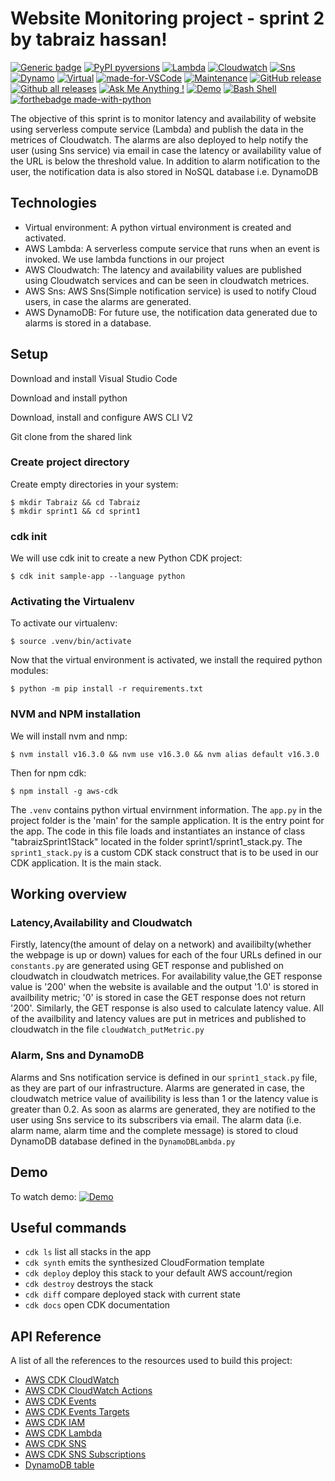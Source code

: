 
# Website Monitoring project - sprint 2 by tabraiz hassan!


[![Generic badge](https://img.shields.io/badge/OS-Mac%20OS-yellow)](#)   [![PyPI pyversions](https://img.shields.io/pypi/pyversions/ansicolortags.svg)](https://pypi.python.org/pypi/ansicolortags/)   [![Lambda](https://img.shields.io/badge/AWS-lambda-brightgreen)](https://docs.aws.amazon.com/cdk/api/v2/python/aws_cdk.aws_lambda.html)  [![Cloudwatch](https://img.shields.io/badge/AWS-cloudwatch-yellowgreen)](https://docs.aws.amazon.com/cdk/api/v2/python/aws_cdk.aws_cloudwatch.html)  [![Sns](https://img.shields.io/badge/AWS-sns-orange)](https://docs.aws.amazon.com/cdk/api/v2/python/aws_cdk.aws_sns.html) [![Dynamo](https://img.shields.io/badge/AWS-DynamoDB-blue)](https://docs.aws.amazon.com/cdk/api/v1/python/aws_cdk.aws_dynamodb/Table.html)   [![Virtual](https://img.shields.io/badge/-virtual%20env-green)](#)  [![made-for-VSCode](https://img.shields.io/badge/Made%20for-VSCode-1f425f.svg)](https://code.visualstudio.com/) [![Maintenance](https://img.shields.io/badge/Maintained%3F-yes-green.svg)](#)      [![GitHub release](https://img.shields.io/github/release/Naereen/StrapDown.js.svg)](https://github.com/TabraizHassan1/sprint2/releases) [![Github all releases](https://img.shields.io/github/downloads/Naereen/StrapDown.js/total.svg)](https://github.com/TabraizHassan1/sprint2/releases)  [![Ask Me Anything !](https://img.shields.io/badge/Ask%20me-anything-1abc9c.svg)](https://GitHub.com/TabraizHassan1) [![Demo](https://img.shields.io/badge/-demo-red)](https://www.loom.com/share/9040ace965e14746914035639bf11b95) [![Bash Shell](https://badges.frapsoft.com/bash/v1/bash.png?v=103)](https://github.com/ellerbrock/open-source-badges/)  [![forthebadge made-with-python](http://ForTheBadge.com/images/badges/made-with-python.svg)](https://www.python.org/)

The objective of this sprint is to monitor latency and availability of website using serverless compute service (Lambda) and publish the data in the metrices of Cloudwatch. The alarms are also deployed to help notify the user (using Sns service) via email in case the latency or availability value of the URL is below the threshold value. In addition to alarm notification to the user, the notification data is also stored in NoSQL database i.e. DynamoDB

## Technologies

- Virtual environment: A python virtual environment is created and activated.
- AWS Lambda: A serverless compute service that runs when an event is invoked. We use lambda functions in our project
- AWS Cloudwatch: The latency and availability values are published using Cloudwatch services and can be seen in cloudwatch metrices.
- AWS Sns: AWS Sns(Simple notification service) is used to notify Cloud users, in case the alarms are generated.
- AWS DynamoDB: For future use, the notification data generated due to alarms is stored in a database.




## Setup

Download and install Visual Studio Code

Download and install python

Download, install and configure AWS CLI V2

Git clone from the shared link

### Create project directory

Create empty directories in your system:

```
$ mkdir Tabraiz && cd Tabraiz
$ mkdir sprint1 && cd sprint1
```

### cdk init

We will use cdk init to create a new Python CDK project:

```
$ cdk init sample-app --language python
```

### Activating the Virtualenv

To activate our virtualenv:

```
$ source .venv/bin/activate
```

Now that the virtual environment is activated, we install the required python modules:

```
$ python -m pip install -r requirements.txt
```

### NVM and NPM installation

We will install nvm and nmp:

```
$ nvm install v16.3.0 && nvm use v16.3.0 && nvm alias default v16.3.0
```

Then for npm cdk:

```
$ npm install -g aws-cdk
```

The `.venv` contains python virtual envirnment information. The `app.py` in the project folder is the 'main' for the sample application. It is the entry point for the app. The code in this file loads and instantiates an instance of class "tabraizSprint1Stack" located in the folder sprint1/sprint1_stack.py. The `sprint1_stack.py` is a custom CDK stack construct that is to be used in our CDK application. It is the main stack.


## Working overview

### Latency,Availability and Cloudwatch

Firstly, latency(the amount of delay on a network) and availibilty(whether the webpage is up or down) values for each of the four URLs defined in our `constants.py` are generated using GET response and published on cloudwatch in cloudwatch metrices. For availability value,the GET response value is '200' when the website is available and the output '1.0' is stored in availbility metric; '0' is stored in case the GET response does not return '200'. Similarly, the GET response is also used to calculate latency value. All of the availbility and latency values are put in metrices and published to cloudwatch in the file `cloudWatch_putMetric.py`


### Alarm, Sns and DynamoDB

Alarms and Sns notification service is defined in our `sprint1_stack.py` file, as they are part of our infrastructure. Alarms are generated in case, the cloudwatch metrice value of availibility is less than 1 or the latency value is greater than 0.2. As soon as alarms are generated, they are notified to the user using Sns service to its subscribers via email. The alarm data (i.e. alarm name, alarm time and the complete message) is stored to cloud DynamoDB database defined in the `DynamoDBLambda.py`

## Demo

To watch demo: [![Demo](https://img.shields.io/badge/-demo-red)](https://www.loom.com/share/9040ace965e14746914035639bf11b95)


## Useful commands

 * `cdk ls`          list all stacks in the app
 * `cdk synth`       emits the synthesized CloudFormation template
 * `cdk deploy`      deploy this stack to your default AWS account/region
 * `cdk destroy`     destroys the stack
 * `cdk diff`        compare deployed stack with current state
 * `cdk docs`        open CDK documentation

## API Reference

A list of all the references to the resources used to build this project:

* [AWS CDK CloudWatch](https://docs.aws.amazon.com/cdk/api/v2/python/aws_cdk.aws_cloudwatch.html)
* [AWS CDK CloudWatch Actions](https://docs.aws.amazon.com/cdk/api/v2/python/aws_cdk.aws_cloudwatch_actions.html)
* [AWS CDK Events](https://docs.aws.amazon.com/cdk/api/v2/python/aws_cdk.aws_events.html)
* [AWS CDK Events Targets](https://docs.aws.amazon.com/cdk/api/v2/python/aws_cdk.aws_events_targets.html)
* [AWS CDK IAM](https://docs.aws.amazon.com/cdk/api/v2/python/aws_cdk.aws_iam.html)
* [AWS CDK Lambda](https://docs.aws.amazon.com/cdk/api/v2/python/aws_cdk.aws_lambda.html)
* [AWS CDK SNS](https://docs.aws.amazon.com/cdk/api/v2/python/aws_cdk.aws_sns.html)
* [AWS CDK SNS Subscriptions](https://docs.aws.amazon.com/cdk/api/v2/python/aws_cdk.aws_sns_subscriptions.html)
* [DynamoDB table](https://docs.aws.amazon.com/cdk/api/v1/python/aws_cdk.aws_dynamodb/Table.html)
